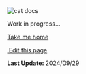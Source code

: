 <script setup>
    import Docs from "@lesli-dev/components/lesli-working.vue"
</script>
<Docs />
<section class="lesli-parche-working">
    <img alt="cat docs" src="/images/cats/dev.png" />
    <p>Work in progress...</p>
    <a href="/">Take me home</a>
</section>

<section class="lesli-markdown-info">
    <p><a target="blank" href="https://github.com/LesliTech/LesliShield/tree/master/docs/tasks.md"><i class="ri-external-link-fill"></i>&nbsp;Edit this page</a><p/>
    <p><b>Last Update: </b>2024/09/29</p>
</section>

<!-- This code was automatically generated -->
<!-- to update this docs please run rake docs:build -->


